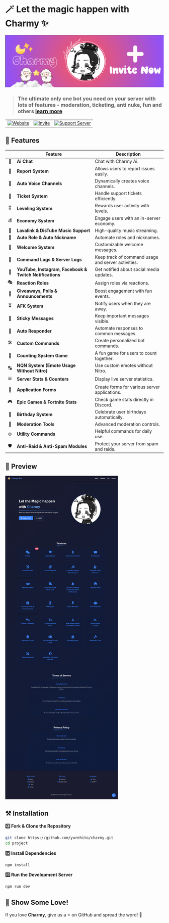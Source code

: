 # 🪄 Let the magic happen with **Charmy** ✨

<p align="center">
  <img src="https://raw.githubusercontent.com/yurehito/docs/main/Screenshot%202025-04-02%20204134.png" alt="Charmy Banner">
</p>

> ### The ultimate only one bot you need on your server with lots of features - moderation, ticketing, anti nuke, fun and others [learn more](https://charmy.is-a.dev)

<table align="center">
  <tr>
    <td>
      <a href="https://charmy.is-a.dev" target="_blank">
        <img src="https://img.shields.io/badge/Charmy--Website-2f2f2f?style=for-the-badge&logo=google-chrome&logoColor=white&labelColor=2f2f2f" alt="Website" height="35">
      </a>
    </td>
    <td>
      <a href="https://discord.com/oauth2/authorize?client_id=1342845939978735718" target="_blank">
        <img src="https://img.shields.io/badge/Invite--Charmy-6f42c1?style=for-the-badge&logo=discord&logoColor=white&labelColor=2f2f2f" alt="Invite" height="35">
      </a>
    </td>
    <td>
      <a href="https://dsc.gg/zipify" target="_blank">
        <img src="https://img.shields.io/badge/Support--Server-5865F2?style=for-the-badge&logo=discord&logoColor=white&labelColor=2f2f2f" alt="Support Server" height="35">
      </a>
    </td>
  </tr>
</table>


## 🚀 **Features**  

|  | Feature | Description |
|:-:|---------|-------------|
| 💭 | **Ai Chat** | Chat with Charmy Ai. |
| 📢 | **Report System** | Allows users to report issues easily. |
| 🎤 | **Auto Voice Channels** | Dynamically creates voice channels. |
| 🎫 | **Ticket System** | Handle support tickets efficiently. |
| 🎖️ | **Leveling System** | Rewards user activity with levels. |
| 💰 | **Economy System** | Engage users with an in-server economy. |
| 🎵 | **Lavalink & DisTube Music Support** | High-quality music streaming. |
| 🔰 | **Auto Role & Auto Nickname** | Automate roles and nicknames. |
| 👋 | **Welcome System** | Customizable welcome messages. |
| 📜 | **Command Logs & Server Logs** | Keep track of command usage and server activities. |
| 📡 | **YouTube, Instagram, Facebook & Twitch Notifications** | Get notified about social media updates. |
| 🎭 | **Reaction Roles** | Assign roles via reactions. |
| 🎁 | **Giveaways, Polls & Announcements** | Boost engagement with fun events. |
| ⏳ | **AFK System** | Notify users when they are away. |
| 📌 | **Sticky Messages** | Keep important messages visible. |
| 🤖 | **Auto Responder** | Automate responses to common messages. |
| 🛠️ | **Custom Commands** | Create personalized bot commands. |
| 🔢 | **Counting System Game** | A fun game for users to count together. |
| 🔠 | **NQN System (Emote Usage Without Nitro)** | Use custom emotes without Nitro. |
| 📊 | **Server Stats & Counters** | Display live server statistics. |
| 📝 | **Application Forms** | Create forms for various server applications. |
| 🎮 | **Epic Games & Fortnite Stats** | Check game stats directly in Discord. |
| 🎂 | **Birthday System** | Celebrate user birthdays automatically. |
| 🔨 | **Moderation Tools** | Advanced moderation controls. |
| ⚙️ | **Utility Commands** | Helpful commands for daily use. |
| 🛡️ | **Anti-Raid & Anti-Spam Modules** | Protect your server from spam and raids. |

## 👀 **Preview**

[![Charmy website preview](https://raw.githubusercontent.com/yurehito/docs/48e7e9b61b065fafdecb4f82dc1113f955676b9b/charmy%20website%20preview.png)](https://charmy.is-a.dev)


## ⚒️ **Installation**  
**1️⃣ Fork & Clone the Repository**   
```sh
git clone https://github.com/yurehito/charmy.git
cd project
```

**2️⃣ Install Dependencies**
```sh
npm install
```

**3️⃣ Run the Development Server**
```sh
npm run dev
``` 

## 💖 **Show Some Love!**  
If you love **Charmy**, give us a ⭐ on GitHub and spread the word! 🚀  
